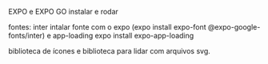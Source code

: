 EXPO e EXPO GO
instalar e rodar

fontes: inter 
intalar fonte com o expo (expo install expo-font @expo-google-fonts/inter) e app-loading expo install expo-app-loading

biblioteca de ícones e biblioteca para lidar com arquivos svg.